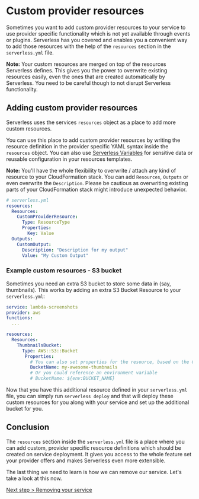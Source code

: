 <!--
title: Creating custom provider resources
menuText: Creating custom resources
description: How to extend your
layout: Doc
-->

# Custom provider resources

Sometimes you want to add custom provider resources to your service to use provider specific functionality which is not yet available through events or plugins. Serverless has you covered and enables you a convenient way to add those resources with the help of the `resources` section in the `serverless.yml` file.

**Note:** Your custom resources are merged on top of the resources Serverless defines. This gives you the power to overwrite existing resources easily, even the ones that are created automatically by Serverless. You need to be careful though to not disrupt Serverless functionality.

## Adding custom provider resources

Serverless uses the services `resources` object as a place to add more custom resources.

You can use this place to add custom provider resources by writing the resource definition in the provider specific YAML syntax inside the `resources` object. You can also use [Serverless Variables](./08-serverless-variables.md) for sensitive data or reusable configuration in your resources templates.

**Note:** You'll have the whole flexibility to overwrite / attach any kind of resource to your CloudFormation stack. You can add `Resources`, `Outputs` or even overwrite the `Description`. Please be cautious as overwriting existing parts of your CloudFormation stack might introduce unexpected behavior.

```yml
# serverless.yml
resources:
  Resources:
    CustomProviderResource:
      Type: ResourceType
      Properties:
        Key: Value
  Outputs:
    CustomOutput:
      Description: "Description for my output"
      Value: "My Custom Output"
```

### Example custom resources - S3 bucket
Sometimes you need an extra S3 bucket to store some data in (say, thumbnails). This works by adding an extra S3 Bucket Resource to your `serverless.yml`:

```yml
service: lambda-screenshots
provider: aws
functions:
  ...

resources:
  Resources:
    ThumbnailsBucket:
      Type: AWS::S3::Bucket
       Properties:
         # You can also set properties for the resource, based on the CloudFormation properties
         BucketName: my-awesome-thumbnails
         # Or you could reference an environment variable
         # BucketName: ${env:BUCKET_NAME}
```

Now that you have this additional resource defined in your `serverless.yml` file, you can simply run `serverless deploy` and that will deploy these custom resources for you along with your service and set up the additional bucket for you.

## Conclusion

The `resources` section inside the `serverless.yml` file is a place
where you can add custom, provider specific resource definitions which should be created on service deployment.
It gives you access to the whole feature set your provider offers and makes Serverless even more extensible.

The last thing we need to learn is how we can remove our service. Let's take a look at this now.

[Next step > Removing your service](./07-removing-services.md)

